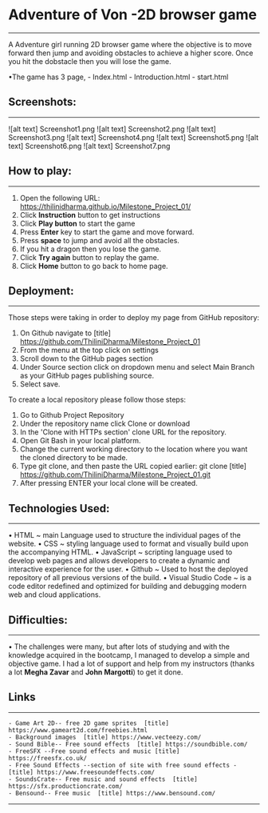 
# Adventure of Von -2D browser game
---

A Adventure girl running 2D browser game where the objective is to move forward then jump and avoiding obstacles to achieve a higher score. Once you hit the dobstacle then you will lose the game.

•The game has 3 page,
    - Index.html 
    - Introduction.html
    - start.html

## Screenshots:
---
![alt text] Screenshot1.png
![alt text] Screenshot2.png
![alt text] Screenshot3.png
![alt text] Screenshot4.png
![alt text] Screenshot5.png
![alt text] Screenshot6.png
![alt text] Screenshot7.png

## How to play:
---
1.	Open the following URL: https://thilinidharma.github.io/Milestone_Project_01/
2.  Click **Instruction** button to get instructions
3.  Click **Play button** to start the game
4.	Press **Enter** key to start the game and move forward.
5.  Press **space** to jump and avoid all the obstacles.
6.  If you hit a dragon then you lose the game.
7.  Click **Try again** button to replay the game.
8.  Click **Home** button to go back to home page.

## Deployment:
---
Those steps were taking in order to deploy my page from GitHub repository:
1.	On Github navigate to [title] https://github.com/ThiliniDharma/Milestone_Project_01
2.	From the menu at the top click on settings
3.	Scroll down to the GitHub pages section
4.	Under Source section click on dropdown menu and select Main Branch as your GitHub pages publishing source.
5.	Select save.

To create a local repository please follow those steps:
1.	Go to Github Project Repository
2.	Under the repository name click Clone or download
3.	In the 'Clone with HTTPs section' clone URL for the repository.
4.	Open Git Bash in your local platform.
5.	Change the current working directory to the location where you want the cloned directory to be made.
6.	Type git clone, and then paste the URL copied earlier: git clone [title] https://github.com/ThiliniDharma/Milestone_Project_01.git
7.	After pressing ENTER your local clone will be created.

## Technologies Used:
---

•	HTML ~ main Language used to structure the individual pages of the website.
•	CSS ~ styling language used to format and visually build upon the accompanying HTML.
•	JavaScript ~ scripting language used to develop web pages and allows developers to create a dynamic and interactive experience for the user.
•	Github ~ Used to host the deployed repository of all previous versions of the build.
•	Visual Studio Code  ~ is a code editor redefined and optimized for building and debugging modern web and cloud applications.


## Difficulties:
---

•	The challenges were many, but after lots of studying and with the knowledge acquired in the bootcamp, I managed to develop a simple and objective game. I had a lot of support and help from my instructors (thanks a lot **Megha Zavar** and **John Margotti**) to get it done.

## Links
---
    - Game Art 2D-- free 2D game sprites  [title]  https://www.gameart2d.com/freebies.html
    - Background images  [title] https://www.vecteezy.com/
    - Sound Bible-- Free sound effects  [title] https://soundbible.com/
    - FreeSFX --Free sound effects and music [title] https://freesfx.co.uk/
    - Free Sound Effects --section of site with free sound effects - [title] https://www.freesoundeffects.com/
    - SoundsCrate-- Free music and sound effects  [title] https://sfx.productioncrate.com/
    - Bensound-- Free music  [title] https://www.bensound.com/

---
 [^1]: Milestone Project 1: Browser Game | Software development bootcamp | The University of Chicago
  [^1]:2023 © - Adventure of Von -Created by Thilini Dharmawardhana. All Rights Reserved.
